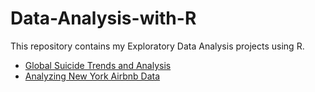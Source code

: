 # Data-Analysis-with-R
This repository contains my Exploratory Data Analysis projects using R.
- [Global Suicide Trends and Analysis](https://rpubs.com/siddharth2711/610230)
- [Analyzing New York Airbnb Data](https://rpubs.com/siddharth2711/612101) 
